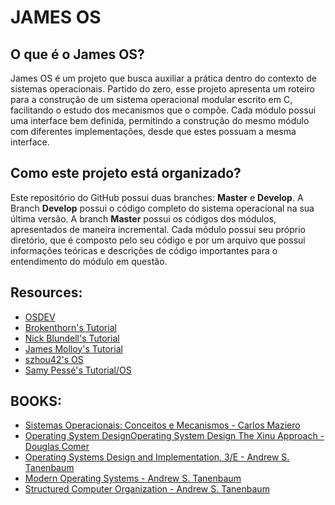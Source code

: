 # JAMES OS

## O que é o James OS?
  James OS é um projeto que busca auxiliar a prática dentro do contexto de sistemas operacionais. Partido do zero, esse projeto apresenta um roteiro para a construção de um sistema operacional modular escrito em C, facilitando o estudo dos mecanismos que o compõe. Cada módulo possui uma interface bem definida, permitindo a construção do mesmo módulo com diferentes implementações, desde que estes possuam a mesma interface.

## Como este projeto está organizado?
  Este repositório do GitHub possui duas branches: **Master** e **Develop**. A Branch **Develop** possui o código completo do sistema operacional na sua última versão. A branch **Master** possui os códigos dos módulos, apresentados de maneira incremental. Cada módulo possui seu próprio diretório, que é composto pelo seu código e por um arquivo que possui informações teóricas e descrições de código importantes para o entendimento do módulo em questão.
  


## Resources:
  - [OSDEV](https://wiki.osdev.org)
  - [Brokenthorn's Tutorial](http://brokenthorn.com/Resources/OSDevIndex.html)
  - [Nick Blundell's Tutorial](https://www.cs.bham.ac.uk/~exr/lectures/opsys/10_11/lectures/os-dev.pdf)
  - [James Molloy's Tutorial](http://www.jamesmolloy.co.uk/tutorial_html)
  - [szhou42's OS](https://github.com/szhou42/osdev)
  - [Samy Pessé's Tutorial/OS](https://github.com/SamyPesse/How-to-Make-a-Computer-Operating-System)

## BOOKS:
  - [Sistemas Operacionais: Conceitos e Mecanismos - Carlos Maziero](http://wiki.inf.ufpr.br/maziero/doku.php?id=socm:start)
  - [Operating System DesignOperating System Design The Xinu Approach - Douglas Comer](https://xinu.cs.purdue.edu/)
  - [Operating Systems Design and Implementation, 3/E - Andrew S. Tanenbaum](https://media.pearsoncmg.com/bc/abp/cs-resources/products/product.html#product,isbn=0131429388)
  - [Modern Operating Systems - Andrew S. Tanenbaum](https://media.pearsoncmg.com/bc/abp/cs-resources/products/product.html#product,isbn=013359162X)
  - [Structured Computer Organization - Andrew S. Tanenbaum](https://media.pearsoncmg.com/bc/abp/cs-resources/products/product.html#product,isbn=0132916525)

